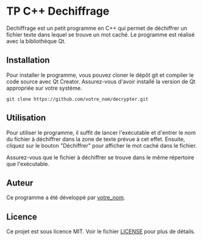 # TP C++ Dechiffrage

Dechiffrage est un petit programme en C++ qui permet de déchiffrer un fichier texte dans lequel se trouve un mot caché. Le programme est réalisé avec la bibliothèque Qt.

## Installation

Pour installer le programme, vous pouvez cloner le dépôt git et compiler le code source avec Qt Creator. Assurez-vous d'avoir installé la version de Qt appropriée sur votre système.

```
git clone https://github.com/votre_nom/decrypter.git
```

## Utilisation

Pour utiliser le programme, il suffit de lancer l'exécutable et d'entrer le nom du fichier à déchiffrer dans la zone de texte prévue à cet effet. Ensuite, cliquez sur le bouton "Déchiffrer" pour afficher le mot caché dans le fichier.

Assurez-vous que le fichier à déchiffrer se trouve dans le même répertoire que l'exécutable.

## Auteur

Ce programme a été développé par [votre_nom](https://github.com/votre_nom).

## Licence

Ce projet est sous licence MIT. Voir le fichier [LICENSE](LICENSE) pour plus de détails.
